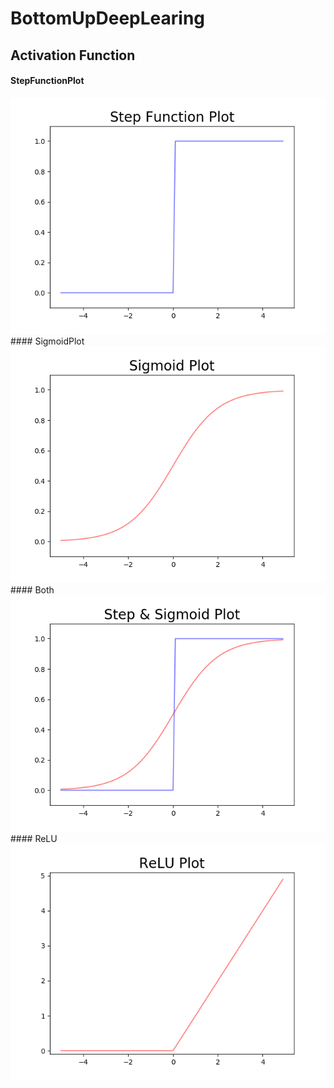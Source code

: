 # BottomUpDeepLearing

## Activation Function
#### StepFunctionPlot
<img src="Img/StepPlot.png">
#### SigmoidPlot
<img src="Img/SigmoidPlot.png">
#### Both
<img src="Img/Both.png">
#### ReLU
<img src="Img/ReLu Plot.png">